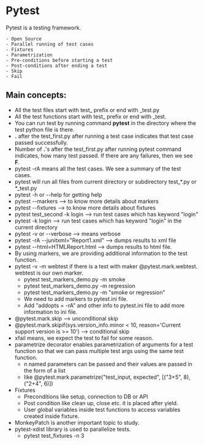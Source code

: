 # Pytest
Pytest is a testing framework. 

    - Open Source
    - Parallel running of test cases
    - Fixtures
    - Parametrization
    - Pre-conditions before starting a test
    - Post-conditions after ending a test
    - Skip
    - Fail

## Main concepts:
- All the test files start with test_ prefix or end with _test.py
- All the test functions start with test_ prefix or end with _test.
- You can run test by running command **pytest** in the directory where the test python file is there.
- __.__ after the test_first.py after running a test case indicates that test case passed successfully.
- Number of __.__'s after the test_first.py after running pytest command indicates, how many test passed. If there are any failures, then we see __F__.
- pytest -rA means all the test cases. We see a summary of the test cases.
- pytest will run all files from current directory or subdirectory test_*.py or *_test.py
- pytest -h or --help for getting help
- pytest --markers --> to know more details about markers
- pytest --fixtures --> to know more details about fixtures
- pytest test_second -k login --> run test cases which has keyword "login"
- pytest -k login --> run test cases which has keyword "login" in the current directory
- pytest -v or --verbose --> means verbose
- pytest -rA --junitxml="Report1.xml" --> dumps results to xml file
- pytest --html=HTMLReport.html --> dumps results to html file.
- By using markers, we are providing additional information to the test function.
- pytest -v -m webtest if there is a test with maker @pytest.mark.webtest. webtest is our own marker.
  - pytest test_markers_demo.py -m smoke
  - pytest test_markers_demo.py -m regression
  - pytest test_markers_demo.py -m "smoke or regression"
  - We need to add markers to pytest.ini file.
  - Add "addopts = -rA" and other info to pytest.ini file to add more information to ini file.
- @pytest.mark.skip --> unconditional skip
- @pytest.mark.skipif(sys.version_info.minor < 10, reason='Current support version is >= 10') --> conditional skip
- xfail means, we expect the test to fail for some reason.
- parametrize decorator enables parametrization of arguments for a test function so that we can pass multiple test args using the same test function.
  - n named parameters can be passed and their values are passed in the form of a list
  - like @pytest.mark.parametrize("test_input, expected", [("3+5", 8), ("2+4", 6)])
- Fixtures
  - Preconditions like setup, connection to DB or API
  - Post condition like clean up, close etc. it is placed after yield.
  - User global variables inside test functions to access variables created inside fixture.
- MonkeyPatch is another important topic to study.
- pytest-xdist library is used to parallelize tests.
  - pytest test_fixtures -n 3